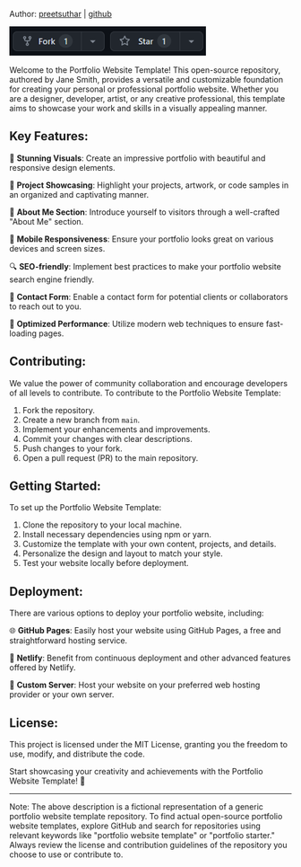 
Author: [preetsuthar](https://preetsuthar.me) | [github](https://github.com/preetsuthar17)

![Alt text](image.png)

Welcome to the Portfolio Website Template! This open-source repository, authored by Jane Smith, provides a versatile and customizable foundation for creating your personal or professional portfolio website. Whether you are a designer, developer, artist, or any creative professional, this template aims to showcase your work and skills in a visually appealing manner.

Key Features:
--------------------------------

🎨 **Stunning Visuals**: Create an impressive portfolio with beautiful and responsive design elements.

📝 **Project Showcasing**: Highlight your projects, artwork, or code samples in an organized and captivating manner.

💼 **About Me Section**: Introduce yourself to visitors through a well-crafted "About Me" section.

📱 **Mobile Responsiveness**: Ensure your portfolio looks great on various devices and screen sizes.

🔍 **SEO-friendly**: Implement best practices to make your portfolio website search engine friendly.

💌 **Contact Form**: Enable a contact form for potential clients or collaborators to reach out to you.

🚀 **Optimized Performance**: Utilize modern web techniques to ensure fast-loading pages.

Contributing:
--------------------------------

We value the power of community collaboration and encourage developers of all levels to contribute. To contribute to the Portfolio Website Template:

1. Fork the repository.
2. Create a new branch from `main`.
3. Implement your enhancements and improvements.
4. Commit your changes with clear descriptions.
5. Push changes to your fork.
6. Open a pull request (PR) to the main repository.

Getting Started:
--------------------------------

To set up the Portfolio Website Template:

1. Clone the repository to your local machine.
2. Install necessary dependencies using npm or yarn.
3. Customize the template with your own content, projects, and details.
4. Personalize the design and layout to match your style.
5. Test your website locally before deployment.

Deployment:
--------------------------------

There are various options to deploy your portfolio website, including:

🌐 **GitHub Pages**: Easily host your website using GitHub Pages, a free and straightforward hosting service.

🚀 **Netlify**: Benefit from continuous deployment and other advanced features offered by Netlify.

🔧 **Custom Server**: Host your website on your preferred web hosting provider or your own server.

License:
--------------------------------

This project is licensed under the MIT License, granting you the freedom to use, modify, and distribute the code.

Start showcasing your creativity and achievements with the Portfolio Website Template! 🎉

---

Note: The above description is a fictional representation of a generic portfolio website template repository. To find actual open-source portfolio website templates, explore GitHub and search for repositories using relevant keywords like "portfolio website template" or "portfolio starter." Always review the license and contribution guidelines of the repository you choose to use or contribute to.